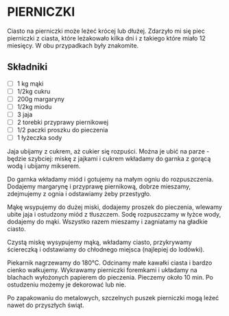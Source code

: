 # PIERNICZKI

Ciasto na pierniczki może leżeć krócej lub dłużej. Zdarzyło mi się piec pierniczki z ciasta, które leżakowało kilka dni i z takiego które miało 12 miesięcy. W obu przypadkach były znakomite.

## Składniki

* [ ] 1 kg mąki
* [ ] 1/2kg cukru
* [ ] 200g margaryny
* [ ] 1/2kg miodu
* [ ] 3 jaja
* [ ] 2 torebki przyprawy piernikowej
* [ ] 1/2 paczki proszku do pieczenia
* [ ] 1 łyżeczka sody

Jaja ubijamy z cukrem, aż cukier się rozpuści. Można je ubić na parze - będzie szybciej: miskę z jajkami i cukrem wkładamy do garnka z gorącą wodą i ubijamy mikserem.

Do garnka wkładamy miód i gotujemy na małym ogniu do rozpuszczenia. Dodajemy margarynę i przyprawę piernikową, dobrze mieszamy, zdejmujemy z ognia i odstawiamy żeby przestygło.

Mąkę wsypujemy do dużej miski, dodajemy proszek do pieczenia, wlewamy ubite jaja i ostudzony miód z tłuszczem. Sodę rozpuszczamy w łyżce wody, dodajemy do mąki. Wszystko razem mieszamy i zagniatamy na gładkie ciasto. 

Czystą miskę wysypujemy mąką, wkładamy ciasto, przykrywamy ściereczką i odstawiamy do chłodnego miejsca (najlepiej do lodówki).

Piekarnik nagrzewamy do 180°C. Odcinamy małe kawałki ciasta i bardzo cienko wałkujemy. Wykrawamy pierniczki foremkami i układamy na blachach wyłożonych papierem do pieczenia. Pieczemy około 10 min. Po ostudzeniu możemy je dekorować lub nie. 

Po zapakowaniu do metalowych, szczelnych puszek pierniczki mogą leżeć nawet do przyszłych świąt.
